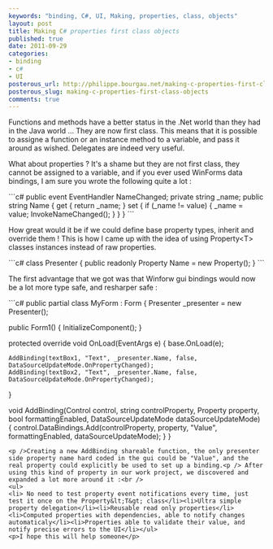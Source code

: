 ```yaml
---
keywords: "binding, C#, UI, Making, properties, class, objects"
layout: post
title: Making C# properties first class objects
published: true
date: 2011-09-29
categories:
- binding
- c#
- UI
posterous_url: http://philippe.bourgau.net/making-c-properties-first-class-objects
posterous_slug: making-c-properties-first-class-objects
comments: true
---
```

<p>Functions and methods have a better status in the .Net world than they had in the Java world ... They are now first class. This means that it is possible to assigne a function or an instance method to a variable, and pass it around as wished. Delegates are indeed very useful.<p /> What about properties ? It's a shame but they are not first class, they cannot be assigned to a variable, and if you ever used WinForms data bindings, I am sure you wrote the following quite a lot :</p>
<p>
```c#
public event EventHandler NameChanged;
private string _name;
public string Name
{
  get
  {
    return _name;
  }
  set
  {
    if (_name != value)
    {
      _name = value;
      InvokeNameChanged();
     }
  }
}
```
<p />How great would it be if we could define base property types, inherit and override them ! This is how I came up with the idea of using Property&lt;T&gt; classes instances instead of raw properties.<p />
```c#
class Presenter
{
  public readonly Property<string> Name = new Property<string>();
}
```
<p />The first advantage that we got was that Winforw gui bindings would now be a lot more type safe, and resharper safe :<p />
```c#
public partial class MyForm : Form
{
  Presenter _presenter = new Presenter();

  public Form1()
  {
    InitializeComponent();
  }

  protected override void OnLoad(EventArgs e)
   {
    base.OnLoad(e);

    AddBinding(textBox1, "Text", _presenter.Name, false, DataSourceUpdateMode.OnPropertyChanged);
    AddBinding(textBox2, "Text", _presenter.Name, false, DataSourceUpdateMode.OnPropertyChanged);
   }

  void AddBinding<T>(Control control, string controlProperty, Property<T> property, bool formattingEnabled, DataSourceUpdateMode dataSourceUpdateMode)
  {
    control.DataBindings.Add(controlProperty, property, "Value", formattingEnabled, dataSourceUpdateMode);
   }
}
```
<p />Creating a new AddBinding shareable function, the only presenter side property name hard coded in the gui could be "Value", and the real property could explicitly be used to set up a binding.<p /> After using this kind of property in our work project, we discovered and expanded a lot more around it :<br />
<ul>
<li> No need to test property event notifications every time, just test it once on the Property&lt;T&gt; class</li><li>Ultra simple property delegation</li><li>Reusable read only properties</li><li>Computed properties with dependencies, able to notify changes automaticaly</li><li>Properties able to validate their value, and notify precise errors to the UI</li></ul>
<p>I hope this will help someone</p>
